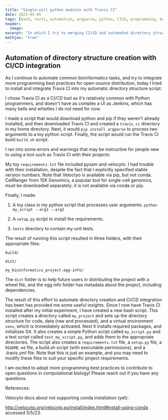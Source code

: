 ```yaml
---
title: "Single-cell python modules with Travis CI"
date: 2023-05-05
tags: [bash, tests, automation, argparse, python, CICD, programming, best practices, computational biology, single cell, reproducibility, research, methods, data management, project management, version control, Github, bioinformatics, open-source, Travis, tools, productivity]
header:
  image: 
excerpt: "In which I try to merging CI/CD and automated directory structures for single-cell analysis"
mathjax: "true"
---
```


## Automation of directory structure creation with CI/CD integration

As I continue to automate common bioinformatics tasks, and try to integrate more programming best practices for open-source
distribution, today I tried to install and integrate Travis CI into my automatic directory structure script. 

I chose Travis CI as a CI/CD tool as it's relatively common with Python programmers, and doesn't have as complex a UI as 
Jenkins, which has many bells and whistles I do not need for now. 

I made a script that would download python and pip if they weren't already installed, and then downloaded Travis CI and created a `travis_ci` directory in my home directory. Next, it would `pip install argparse` to process two arguments to a toy python script. Finally, the script would run the Travis CI build `build.sh` script. 

I ran into some errors and warnings that may be instructive for people new to using a tool such as Travis CI with their projects:

My toy `requirements.txt` file included pysam and velocyto. I had trouble with their installation, despite the fact that I explicitly specified stable version numbers. Note that Veloctyo is available via pip, but not conda. CellRanger from 10X Genomics, a popular tool for single-cell genomics, must be downloaded separately; it is not available via conda or pip.

Finally, I made: 

1. A toy class in my python script that processes user arguments: `python my_script --arg1 --arg2`
 
2. A `setup.py` script to install the requirements.
 
3. `tests` directory to contain my unit tests.

The result of running this script resulted in three folders, with their appropriate files:

`build/`

`dist/`

`my_bioinformatics_project.egg-info/`

The `dist` folder is to help future users in distributing the project with a wheel file, and the egg info folder has metadata about the project, including dependencies.


The result of this effort to automate directory creation and CI/CD integration has been has provided me 
some useful insights. Since I now have Travis CI installed after my initial experiment, I have created a new bash script. This script creates a directory called `my_project` and sets up the directory structure for code, data (raw and processed), and a virtual environment `venv`, which is immediately activated. Next it installs required packages, and initializes Git. It also creates a simple Python script called `my_script.py` and a test script called `test_my_script.py`, and adds them to the appropriate directories. The script also creates a `requirements.txt` file, a `setup.py` file, a `README.md` file, a build.sh script (with executable permissions), and a .travis.yml file. Note that this is just an example, and you may need to modify these files to suit your specific project requirements. 

I am excited to adopt more programming best practices to contribute to open questions in computational biology! Please reach out if you have any questions. 

References:

Velocyto docs about not supporting conda installation (yet):

http://velocyto.org/velocyto.py/install/index.html#install-using-conda . accessed 5/5/23.
